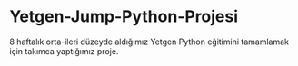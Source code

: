 # Yetgen-Jump-Python-Projesi
8 haftalık orta-ileri düzeyde aldığımız Yetgen Python eğitimini tamamlamak için takımca yaptığımız proje.
